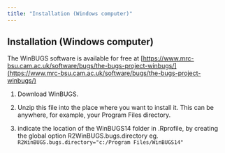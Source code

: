 ```yaml
---
title: "Installation (Windows computer)"
---
```


## Installation (Windows computer)

The WinBUGS software is available for free at [https://www.mrc-bsu.cam.ac.uk/software/bugs/the-bugs-project-winbugs/](https://www.mrc-bsu.cam.ac.uk/software/bugs/the-bugs-project-winbugs/)

1. Download WinBUGS. 

2. Unzip this file into the place where you want to install it. This can be anywhere, for example, your Program Files directory. 

3. indicate the location of the WinBUGS14 folder in .Rprofile, by creating the global option R2WinBUGS.bugs.directory 
eg.  `R2WinBUGS.bugs.directory="c:/Program Files/WinBUGS14"`
